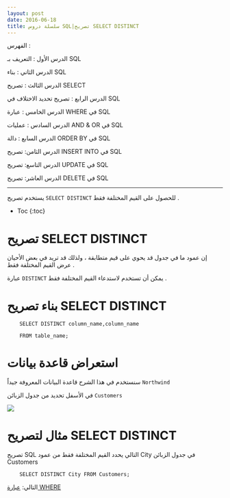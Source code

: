 ```yaml
---
layout: post
date: 2016-06-18
title: سلسلة دروس SQL|تصريح SELECT DISTINCT
---
```


الفهرس :


الدرس الأول : التعريف بـ SQL

الدرس الثاني : بناء SQL

الدرس الثالث : تصريح SELECT

الدرس الرابع : تصريح تحديد الاختلاف في SQL

الدرس الخامس : عبارة WHERE في SQL

الدرس السادس : عمليات AND & OR في SQL

الدرس السابع : دالة ORDER BY في SQL

الدرس الثامن: تصريح INSERT INTO في SQL

الدرس التاسع: تصريح UPDATE في SQL

الدرس العاشر: تصريح DELETE في SQL

*****************

يستخدم تصريح `SELECT DISTINCT` للحصول على القيم المختلفة فقط .

* Toc
{:toc}

# تصريح SELECT DISTINCT


إن عمود ما في جدول قد يحوي  على قيم متطابقة ، ولذلك قد تريد في بعض الأحيان عرض القيم المختلفة فقط .

عبارة `DISTINCT` يمكن أن تستخدم لاستدعاء القيم المختلفة فقط .


# بناء تصريح SELECT DISTINCT


        SELECT DISTINCT column_name,column_name

        FROM table_name;


# استعراض قاعدة بيانات


سنستخدم في هذا الشرح قاعدة البيانات المعروفة جيداً `Northwind`


في الأسفل تحديد من جدول الزبائن `Customers`

![](http://1.bp.blogspot.com/-txe3CmsAcew/VODvNYC9AII/AAAAAAAABpc/-n-9ly6Kz74/s1600/Screenshot%2Bfrom%2B2015-02-15%2B21%3A09%3A44.png)

# مثال لتصريح SELECT DISTINCT


تصريح SQL التالي يحدد القيم المختلفة فقط من عمود City في جدول الزبائن Customers 

        SELECT DISTINCT City FROM Customers;


التالي: [عبارة WHERE](where)
